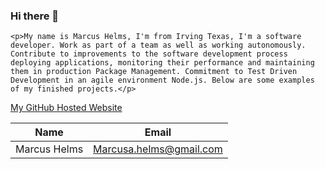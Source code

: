### Hi there 👋

`<p>My name is Marcus Helms, I'm from Irving Texas, I'm a software developer. Work as part of a team as well as working autonomously. Contribute to improvements to the software development process deploying applications, monitoring their performance and maintaining them in production Package Management. Commitment to Test Driven Development in an agile environment Node.js. Below are some examples of my finished projects.</p>`





[My GitHub Hosted Website](https://employee777.github.io/)

| Name     | Email          |
| -------- | -------------- |
| Marcus Helms | Marcusa.helms@gmail.com |

